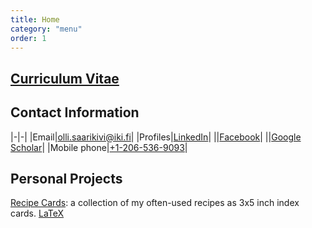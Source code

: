```yaml
---
title: Home
category: "menu"
order: 1
---
```


## [Curriculum Vitae](cv.md)

## Contact Information

|-|-|
|Email|[olli.saarikivi@iki.fi](mailto:olli.saarikivi@iki.fi)|
|Profiles|[LinkedIn](https://www.linkedin.com/in/ollisaarikivi)|
||[Facebook](https://www.facebook.com/olli.saarikivi)|
||[Google Scholar](https://scholar.google.fi/citations?user=1DHsgZgAAAAJ&amp;hl=en)|
|Mobile phone|[+1-206-536-9093](tel:+12065369093)|

## Personal Projects

[Recipe Cards](recipe_cards.pdf): a collection of my often-used recipes as 3x5 inch index cards. [LaTeX](https://github.com/OlliSaarikivi/recipecards)
